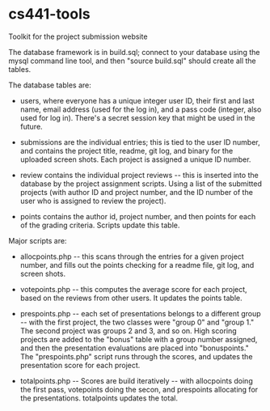 # cs441-tools
Toolkit for the project submission website

The database framework is in build.sql; connect to your database using the mysql command line tool, and then "source build.sql" should create all the tables.

The database tables are:
* users, where everyone has a unique integer user ID, their first and last name, email address (used for the log in), and a pass code (integer, also used for log in).  There's a secret session key that might be used in the future.

* submissions are the individual entries; this is tied to the user ID number, and contains the project title, readme, git log, and binary for the uploaded screen shots.  Each project is assigned a unique ID number.

* review contains the individual project reviews -- this is inserted into the database by the project assignment scripts.  Using a list of the submitted projects (with author ID and project number, and the ID number of the user who is assigned to review the project).

* points contains the author id, project number, and then points for each of the grading criteria.  Scripts update this table.

Major scripts are:

* allocpoints.php -- this scans through the entries for a given project number, and fills out the points checking for a readme file, git log, and screen shots.

* votepoints.php -- this computes the average score for each project, based on the reviews from other users.  It updates the points table.

* prespoints.php -- each set of presentations belongs to a different group -- with the first project, the two classes were "group 0" and "group 1."  The second project was groups 2 and 3, and so on.  High scoring projects are added to the "bonus" table with a group number assigned, and then the presentation evaluations are placed into "bonuspoints."  The "prespoints.php" script runs through the scores, and updates the presentation score for each project.

* totalpoints.php -- Scores are build iteratively -- with allocpoints doing the first pass, votepoints doing the secon, and prespoints allocating for the presentations.  totalpoints updates the total.

